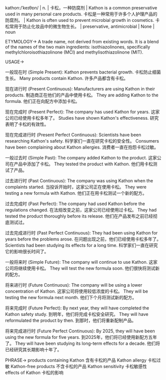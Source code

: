 kathon:/ˈkeɪθɒn/ | n. | 卡松，一种防腐剂 |  Kathon is a common preservative used in many personal care products. 卡松是一种常用于许多个人护理产品的防腐剂。 | Kathon is often used to prevent microbial growth in cosmetics. 卡松常用于防止化妆品中的微生物生长。 |  preservative, antimicrobial |  None | noun

ETYMOLOGY->
A trade name, not derived from existing words.  It is a blend of the names of the two main ingredients: isothiazolinones, specifically methylchloroisothiazolinone (MCI) and methylisothiazolinone (MIT).


USAGE->

一般现在时 (Simple Present):
Kathon prevents bacterial growth. 卡松防止细菌生长。
Many products contain Kathon. 许多产品都含有卡松。

现在进行时 (Present Continuous):
Manufacturers are using Kathon in their products. 制造商正在他们的产品中使用卡松。
They are adding Kathon to the formula. 他们正在向配方中添加卡松。

现在完成时 (Present Perfect):
The company has used Kathon for years. 这家公司已经使用卡松多年了。
Studies have shown Kathon's effectiveness. 研究表明了卡松的有效性。

现在完成进行时 (Present Perfect Continuous):
Scientists have been researching Kathon's safety. 科学家们一直在研究卡松的安全性。
Consumers have been complaining about Kathon allergies. 消费者一直在抱怨卡松过敏。

一般过去时 (Simple Past):
The company added Kathon to the product. 这家公司在产品中添加了卡松。
They tested the product with Kathon. 他们用卡松测试了产品。

过去进行时 (Past Continuous):
The company was using Kathon when the complaints started. 当投诉开始时，这家公司正在使用卡松。
They were testing a new formula with Kathon. 他们正在用卡松测试一个新的配方。

过去完成时 (Past Perfect):
The company had used Kathon before the regulations changed. 在法规改变之前，这家公司已经使用过卡松。
They had tested the product thoroughly before its release. 他们在产品发布之前已经彻底测试过。

过去完成进行时 (Past Perfect Continuous):
They had been using Kathon for years before the problems arose. 在问题出现之前，他们已经使用卡松多年了。
Scientists had been studying its effects for a long time. 科学家们一直在研究它的影响很长时间了。


一般将来时 (Simple Future):
The company will continue to use Kathon. 这家公司将继续使用卡松。
They will test the new formula soon. 他们很快将测试新的配方。

将来进行时 (Future Continuous):
The company will be using a lower concentration of Kathon. 这家公司将使用较低浓度的卡松。
They will be testing the new formula next month. 他们下个月将测试新的配方。

将来完成时 (Future Perfect):
By next year, they will have completed the Kathon safety study. 到明年，他们将完成卡松安全研究。
They will have reformulated the product by then. 到那时，他们将重新配制产品。

将来完成进行时 (Future Perfect Continuous):
By 2025, they will have been using the new formula for five years. 到2025年，他们将已经使用新配方五年了。
They will have been studying its long-term effects for a decade. 他们将已经研究其长期影响十年了。

PHRASE->
products containing Kathon 含有卡松的产品
Kathon allergy 卡松过敏
Kathon-free products 不含卡松的产品
Kathon sensitivity 卡松敏感性
effects of Kathon 卡松的影响
